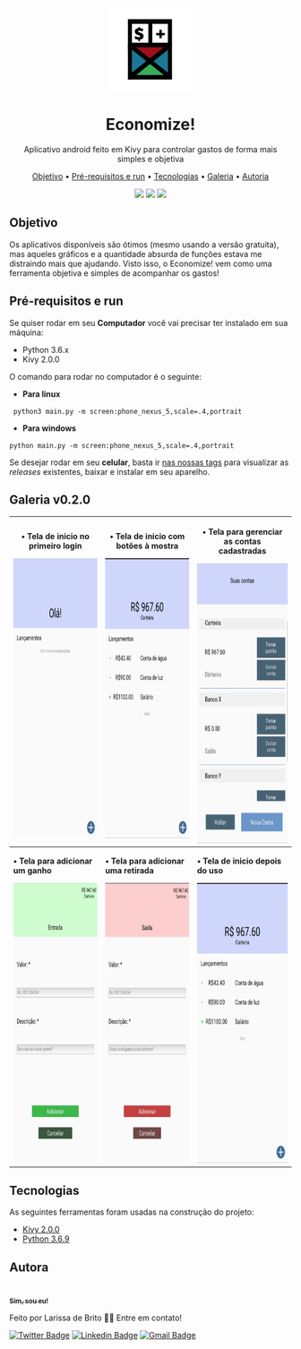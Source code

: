 <div align='center'>
 <img src='.imagens/icone.png' width=150>
</div>
<h1 align="center">Economize!</h1>
<p align="center">Aplicativo android feito em Kivy para controlar gastos de forma mais simples e objetiva</p>


<p align="center">
 <a href="#objetivo">Objetivo</a> •
 <a href="#requisitos">Pré-requisitos e run</a> • 
 <a href="#tecnologias">Tecnologias</a> • 
 <a href="#galeria">Galeria</a> • 
 <a href="#autor">Autoria</a>
</p>

<div align='center'>
  <img src='https://img.shields.io/static/v1?label=version&message=v0.2.0&color=brightgreen&style=flat-square'> 
  <img src='https://img.shields.io/static/v1?label=license&message=GPL 3.0&color=orange&style=flat-square'>
  <img src='https://img.shields.io/static/v1?label=status&message=Em andamento&color=informational&style=flat-square'>
</div>

<h2 id='objetivo'>Objetivo</h2>
Os aplicativos disponíveis são ótimos (mesmo usando a versão gratuita), mas aqueles gráficos e a quantidade absurda de funções estava me distraindo mais que ajudando. Visto isso, o Economize! vem como uma ferramenta objetiva e simples de acompanhar os gastos!

<h2 id='requisitos'> Pré-requisitos e run </h2>

Se quiser rodar em seu **Computador** você vai precisar ter instalado em sua máquina:

* Python 3.6.x
* Kivy 2.0.0

O comando para rodar no computador é o seguinte:

* **Para linux**

```
 python3 main.py -m screen:phone_nexus_5,scale=.4,portrait
```

* **Para windows**

```
python main.py -m screen:phone_nexus_5,scale=.4,portrait
```

Se desejar rodar em seu **celular**, basta ir [nas nossas tags](https://github.com/laribrito/Economize/releases) para visualizar as *releases* existentes, baixar e instalar em seu aparelho.

<h2 id='galeria'>Galeria v0.2.0</h2>

|<p>• Tela de inicio no primeiro login</p> <img src='.imagens/inicio.jpg'   height='500'>|<p>• Tela de inicio com botões à mostra</p> <img src='.imagens/inicio02.jpg' height='500'>| <p>• Tela para gerenciar as contas<br>cadastradas</p> <img src='.imagens/contas.jpg'   height='500'> |
|----------------|-------------------------------|-----------------------------|
|<p><b>• Tela para adicionar um ganho</b></p> <img src='.imagens/ganho.jpg'    height='500'>| <p><b>• Tela para adicionar uma retirada</b></p> <img src='.imagens/retirada.jpg' height='500'> | <p><b>• Tela de inicio depois do uso</b></p> <img src='.imagens/inicio02.jpg' height='500'>|


<h2 id='tecnologias'> Tecnologias</h2>

As seguintes ferramentas foram usadas na construção do projeto:

- [Kivy 2.0.0](https://kivy.org/#home)
- [Python 3.6.9](https://www.python.org/)


<h2 id='autor'> Autora </h2>
<a href="https://github.com/laribrito">
 <img style="border-radius: 50%;" src="https://avatars.githubusercontent.com/laribrito" width="100px;" alt=""/>
 <br />
 <sub><b>Sim, sou eu!</b></sub></a>


Feito por Larissa de Brito 👋🏽 Entre em contato!

[![Twitter Badge](https://img.shields.io/badge/-@laribrit0-1ca0f1?style=flat-square&labelColor=1ca0f1&logo=twitter&logoColor=white&link=https://twitter.com/laribrit0)](https://twitter.com/laribrit0) 
[![Linkedin Badge](https://img.shields.io/badge/-Larissa-blue?style=flat-square&logo=Linkedin&logoColor=white&link=https://www.linkedin.com/in/larissa-brito01/)](https://www.linkedin.com/in/larissa-brito01/) 
[![Gmail Badge](https://img.shields.io/badge/-lary.29.ds@gmail.com-c14438?style=flat-square&logo=Gmail&logoColor=white&link=mailto:lary.29.ds@gmail.com)](mailto:lary.29.ds@gmail.com)
